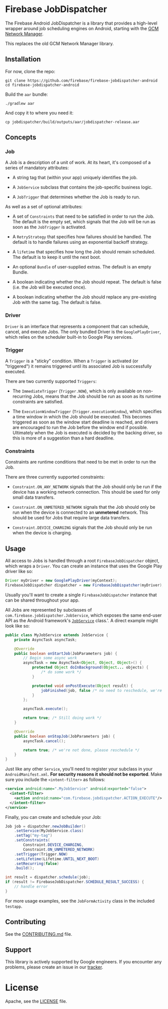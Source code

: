 # Firebase JobDispatcher

The Firebase Android JobDispatcher is a library that provides a high-level wrapper around job
scheduling engines on Android, starting with the [GCM Network Manager][nts].

This replaces the old GCM Network Manager library.

## Installation

For now, clone the repo:
```
git clone https://github.com/firebase/firebase-jobdispatcher-android
cd firebase-jobdispatcher-android
```

Build the `aar` bundle:
```
./gradlew aar
```
And copy it to where you need it:
```
cp jobdispatcher/build/outputs/aar/jobdispatcher-release.aar
```

## Concepts

### Job

A Job is a description of a unit of work. At its heart, it's composed of a
series of mandatory attributes:

-   A string tag that (within your app) uniquely identifies the job.

-   A `JobService` subclass that contains the job-specific business logic.

-   A `JobTrigger` that determines whether the Job is ready to run.

As well as a set of optional attributes:

-   A set of `Constraints` that need to be satisfied in order to run the Job.
    The default is the empty set, which signals that the Job will be run as soon
    as the `JobTrigger` is activated.

-   A `RetryStrategy` that specifies how failures should be handled. The default
    is to handle failures using an exponential backoff strategy.

-   A `lifetime` that specifies how long the Job should remain scheduled. The
    default is to keep it until the next boot.

-   An optional `Bundle` of user-supplied extras. The default is an empty
    Bundle.

-   A boolean indicating whether the Job should repeat. The default is false
    (i.e. the Job will be executed once).

-   A boolean indicating whether the Job should replace any pre-existing Job
    with the same tag. The default is false.

### Driver

`Driver` is an interface that represents a component that can schedule, cancel,
and execute Jobs. The only bundled Driver is the `GooglePlayDriver`, which
relies on the scheduler built-in to Google Play services.

### Trigger

A `Trigger` is a "sticky" condition. When a `Trigger` is activated (or
"triggered") it remains triggered until its associated Job is successfully
executed.

There are two currently supported `Triggers`:

-   The `ImmediateTrigger` (`Trigger.NOW`), which is only available on
    non-recurring Jobs, means that the Job should be run as soon as its runtime
    constraints are satisfied.

-   The `ExecutionWindowTrigger` (`Trigger.executionWindow`), which specifies a
    time window in which the Job should be executed. This becomes triggered as
    soon as the window start deadline is reached, and drivers are encouraged to
    run the Job before the window end if possible. Ultimately when the Job is
    executed is decided by the backing driver, so this is more of a suggestion
    than a hard deadline.

### Constraints

Constraints are runtime conditions that need to be met in order to run the Job.

There are three currently supported constraints:

-   `Constraint.ON_ANY_NETWORK` signals that the Job should only be run if the
    device has a working network connection. This should be used for only small
    data transfers.

-   `Constraint.ON_UNMETERED_NETWORK` signals that the Job should only be run
    when the device is connected to an **unmetered** network. This should be
    used for Jobs that require large data transfers.

-   `Constraint.DEVICE_CHARGING` signals that the Job should only be run when
    the device is charging.

## Usage

All access to Jobs is handled through a root `FirebaseJobDispatcher` object,
which wraps a `Driver`. You can create an instance that uses the Google Play
driver like so:

```java
Driver myDriver = new GooglePlayDriver(myContext);
FirebaseJobDispatcher dispatcher = new FirebaseJobDispatcher(myDriver);
```

Usually you'll want to create a single `FirebaseJobDispatcher` instance that can
be shared throughout your app.

All Jobs are represented by subclasses of
`com.firebase.jobdispatcher.JobService`, which exposes the same end-user API as
the Android framework's [`JobService`][jobservice] class.'. A direct example
might look like so:

```java
public class MyJobService extends JobService {
    private AsyncTask asyncTask;

    @Override
    public boolean onStartJob(JobParameters job) {
        // Begin some async work
        asyncTask = new AsyncTask<Object, Object, Object>() {
            protected Object doInBackground(Object... objects) {
                /* do some work */
            }

            protected void onPostExecute(Object result) {
                jobFinished(job, false /* no need to reschedule, we're done */);
            }
        };

        asyncTask.execute();

        return true; /* Still doing work */
    }

    @Override
    public boolean onStopJob(JobParameters job) {
        asyncTask.cancel();

        return true; /* we're not done, please reschedule */
    }
}
```

Just like any other `Service`, you'll need to register your subclass in your
`AndroidManifest.xml`. **For security reasons it should not be exported**. Make
sure you include the `<intent-filter>` as follows:

```xml
<service android:name=".MyJobService" android:exported="false">
  <intent-filter>
    <action android:name="com.firebase.jobdispatcher.ACTION_EXECUTE"/>
  </intent-filter>
</service>
```

Finally, you can create and schedule your Job:

```java
Job job = dispatcher.newJobBuilder()
    .setService(MyJobService.class)
    .setTag("my-tag")
    .setConstraints(
        Constraint.DEVICE_CHARGING,
        Constraint.ON_UNMETERED_NETWORK)
    .setTrigger(Trigger.NOW)
    .setLifetime(Lifetime.UNTIL_NEXT_BOOT)
    .setRecurring(false)
    .build();

int result = dispatcher.schedule(job);
if (result != FirebaseJobDispatcher.SCHEDULE_RESULT_SUCCESS) {
    // handle error
}
```

For more usage examples, see the `JobFormActivity` class in the included
`testapp`.

## Contributing

See the [CONTRIBUTING.md](CONTRIBUTING.md) file.

## Support

This library is actively supported by Google engineers. If you encounter any
problems, please create an issue in our [tracker](/issues).

# License

Apache, see the [LICENSE](LICENSE) file.

[nts]: https://developers.google.com/cloud-messaging/network-manager
[jobservice]: https://developer.android.com/reference/android/app/job/JobService.html

